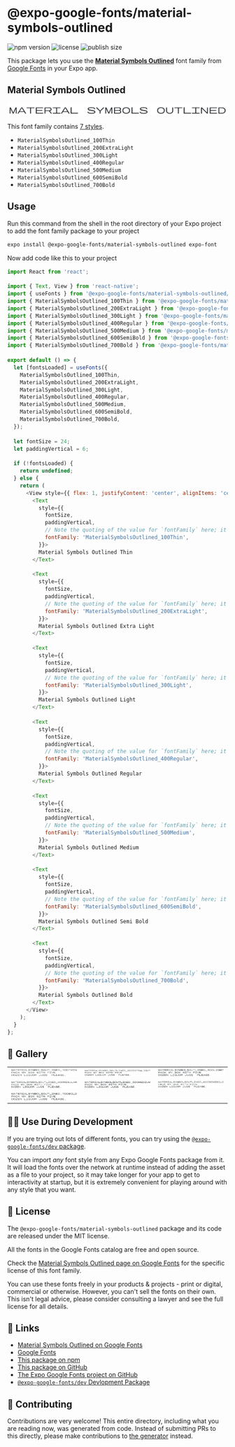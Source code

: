 # @expo-google-fonts/material-symbols-outlined

![npm version](https://flat.badgen.net/npm/v/@expo-google-fonts/material-symbols-outlined)
![license](https://flat.badgen.net/github/license/expo/google-fonts)
![publish size](https://flat.badgen.net/packagephobia/install/@expo-google-fonts/material-symbols-outlined)

This package lets you use the [**Material Symbols Outlined**](https://fonts.google.com/specimen/Material+Symbols+Outlined) font family from [Google Fonts](https://fonts.google.com/) in your Expo app.

## Material Symbols Outlined

![Material Symbols Outlined](./font-family.png)

This font family contains [7 styles](#-gallery).

- `MaterialSymbolsOutlined_100Thin`
- `MaterialSymbolsOutlined_200ExtraLight`
- `MaterialSymbolsOutlined_300Light`
- `MaterialSymbolsOutlined_400Regular`
- `MaterialSymbolsOutlined_500Medium`
- `MaterialSymbolsOutlined_600SemiBold`
- `MaterialSymbolsOutlined_700Bold`

## Usage

Run this command from the shell in the root directory of your Expo project to add the font family package to your project
```sh
expo install @expo-google-fonts/material-symbols-outlined expo-font
```

Now add code like this to your project
```js
import React from 'react';

import { Text, View } from 'react-native';
import { useFonts } from '@expo-google-fonts/material-symbols-outlined/useFonts';
import { MaterialSymbolsOutlined_100Thin } from '@expo-google-fonts/material-symbols-outlined/100Thin';
import { MaterialSymbolsOutlined_200ExtraLight } from '@expo-google-fonts/material-symbols-outlined/200ExtraLight';
import { MaterialSymbolsOutlined_300Light } from '@expo-google-fonts/material-symbols-outlined/300Light';
import { MaterialSymbolsOutlined_400Regular } from '@expo-google-fonts/material-symbols-outlined/400Regular';
import { MaterialSymbolsOutlined_500Medium } from '@expo-google-fonts/material-symbols-outlined/500Medium';
import { MaterialSymbolsOutlined_600SemiBold } from '@expo-google-fonts/material-symbols-outlined/600SemiBold';
import { MaterialSymbolsOutlined_700Bold } from '@expo-google-fonts/material-symbols-outlined/700Bold';

export default () => {
  let [fontsLoaded] = useFonts({
    MaterialSymbolsOutlined_100Thin,
    MaterialSymbolsOutlined_200ExtraLight,
    MaterialSymbolsOutlined_300Light,
    MaterialSymbolsOutlined_400Regular,
    MaterialSymbolsOutlined_500Medium,
    MaterialSymbolsOutlined_600SemiBold,
    MaterialSymbolsOutlined_700Bold,
  });

  let fontSize = 24;
  let paddingVertical = 6;

  if (!fontsLoaded) {
    return undefined;
  } else {
    return (
      <View style={{ flex: 1, justifyContent: 'center', alignItems: 'center' }}>
        <Text
          style={{
            fontSize,
            paddingVertical,
            // Note the quoting of the value for `fontFamily` here; it expects a string!
            fontFamily: 'MaterialSymbolsOutlined_100Thin',
          }}>
          Material Symbols Outlined Thin
        </Text>

        <Text
          style={{
            fontSize,
            paddingVertical,
            // Note the quoting of the value for `fontFamily` here; it expects a string!
            fontFamily: 'MaterialSymbolsOutlined_200ExtraLight',
          }}>
          Material Symbols Outlined Extra Light
        </Text>

        <Text
          style={{
            fontSize,
            paddingVertical,
            // Note the quoting of the value for `fontFamily` here; it expects a string!
            fontFamily: 'MaterialSymbolsOutlined_300Light',
          }}>
          Material Symbols Outlined Light
        </Text>

        <Text
          style={{
            fontSize,
            paddingVertical,
            // Note the quoting of the value for `fontFamily` here; it expects a string!
            fontFamily: 'MaterialSymbolsOutlined_400Regular',
          }}>
          Material Symbols Outlined Regular
        </Text>

        <Text
          style={{
            fontSize,
            paddingVertical,
            // Note the quoting of the value for `fontFamily` here; it expects a string!
            fontFamily: 'MaterialSymbolsOutlined_500Medium',
          }}>
          Material Symbols Outlined Medium
        </Text>

        <Text
          style={{
            fontSize,
            paddingVertical,
            // Note the quoting of the value for `fontFamily` here; it expects a string!
            fontFamily: 'MaterialSymbolsOutlined_600SemiBold',
          }}>
          Material Symbols Outlined Semi Bold
        </Text>

        <Text
          style={{
            fontSize,
            paddingVertical,
            // Note the quoting of the value for `fontFamily` here; it expects a string!
            fontFamily: 'MaterialSymbolsOutlined_700Bold',
          }}>
          Material Symbols Outlined Bold
        </Text>
      </View>
    );
  }
};

```

## 🔡 Gallery


||||
|-|-|-|
|![MaterialSymbolsOutlined_100Thin](.//100Thin/MaterialSymbolsOutlined_100Thin.ttf.png)|![MaterialSymbolsOutlined_200ExtraLight](.//200ExtraLight/MaterialSymbolsOutlined_200ExtraLight.ttf.png)|![MaterialSymbolsOutlined_300Light](.//300Light/MaterialSymbolsOutlined_300Light.ttf.png)||
|![MaterialSymbolsOutlined_400Regular](.//400Regular/MaterialSymbolsOutlined_400Regular.ttf.png)|![MaterialSymbolsOutlined_500Medium](.//500Medium/MaterialSymbolsOutlined_500Medium.ttf.png)|![MaterialSymbolsOutlined_600SemiBold](.//600SemiBold/MaterialSymbolsOutlined_600SemiBold.ttf.png)||
|![MaterialSymbolsOutlined_700Bold](.//700Bold/MaterialSymbolsOutlined_700Bold.ttf.png)||||


## 👩‍💻 Use During Development

If you are trying out lots of different fonts, you can try using the [`@expo-google-fonts/dev` package](https://github.com/freeboub/google-fonts/tree/master/font-packages/dev#readme).

You can import *any* font style from any Expo Google Fonts package from it. It will load the fonts
over the network at runtime instead of adding the asset as a file to your project, so it may take longer
for your app to get to interactivity at startup, but it is extremely convenient
for playing around with any style that you want.

## 📖 License

The `@expo-google-fonts/material-symbols-outlined` package and its code are released under the MIT license.

All the fonts in the Google Fonts catalog are free and open source.

Check the [Material Symbols Outlined page on Google Fonts](https://fonts.google.com/specimen/Material+Symbols+Outlined) for the specific license of this font family.

You can use these fonts freely in your products & projects - print or digital, commercial or otherwise. However, you can't sell the fonts on their own. This isn't legal advice, please consider consulting a lawyer and see the full license for all details.

## 🔗 Links

- [Material Symbols Outlined on Google Fonts](https://fonts.google.com/specimen/Material+Symbols+Outlined)
- [Google Fonts](https://fonts.google.com/)
- [This package on npm](https://www.npmjs.com/package/@expo-google-fonts/material-symbols-outlined)
- [This package on GitHub](https://github.com/freeboub/google-fonts/tree/master/font-packages/material-symbols-outlined)
- [The Expo Google Fonts project on GitHub](https://github.com/freeboub/google-fonts)
- [`@expo-google-fonts/dev` Devlopment Package](https://github.com/freeboub/google-fonts/tree/master/font-packages/dev)

## 🤝 Contributing

Contributions are very welcome! This entire directory, including what you are reading now, was generated from code. Instead of submitting PRs to this directly, please make contributions to [the generator](https://github.com/freeboub/google-fonts/tree/master/packages/generator) instead.
